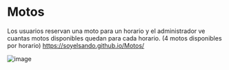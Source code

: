 # Motos

Los usuarios reservan una moto para un horario y el administrador ve cuantas motos disponibles quedan para cada horario.
(4 motos disponibles por horario) https://soyelsando.github.io/Motos/

![image](https://user-images.githubusercontent.com/99559915/192167494-3945b8d9-14b8-497d-b4de-a3797d936bad.png)

